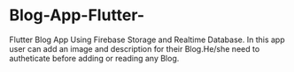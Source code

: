 # Blog-App-Flutter-
Flutter Blog App Using Firebase Storage and Realtime Database.
In this app user can add an image and description for their Blog.He/she need to autheticate before adding or reading any Blog.
